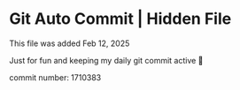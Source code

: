 # Git Auto Commit | Hidden File

This file was added Feb 12, 2025

Just for fun and keeping my daily git commit active 🤪

commit number: 1710383
